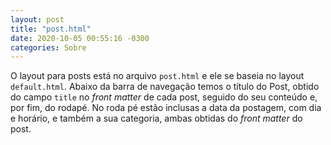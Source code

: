 ```yaml
---
layout: post
title: "post.html"
date: 2020-10-05 00:55:16 -0300
categories: Sobre
---
```


O layout para posts está no arquivo `post.html` e ele se baseia no layout `default.html`. Abaixo da barra de navegação temos o título do Post, obtido do campo `title` no *front matter* de cada post, seguido do seu conteúdo e, por fim, do rodapé. No roda pé estão inclusas a data da postagem, com dia e horário, e também a sua categoria, ambas obtidas do *front matter* do post.